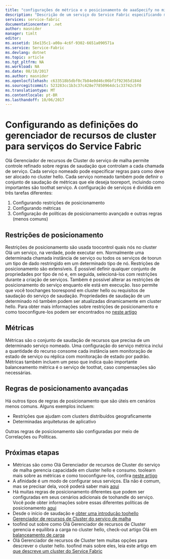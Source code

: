 ```yaml
---
title: "configurações de métrica e o posicionamento de aaaSpecify no microservices do Azure | Microsoft Docs"
description: "Descrição de um serviço do Service Fabric especificando métricas, restrições de posicionamento e outras políticas de posicionamento."
services: service-fabric
documentationcenter: .net
author: masnider
manager: timlt
editor: 
ms.assetid: 16e135c1-a00a-4c6f-9302-6651a090571a
ms.service: Service-Fabric
ms.devlang: dotnet
ms.topic: article
ms.tgt_pltfrm: NA
ms.workload: NA
ms.date: 08/18/2017
ms.author: masnider
ms.openlocfilehash: c633518b5dbf0c7b84e0d46c06bf1f92365d184d
ms.sourcegitcommit: 523283cc1b3c37c428e77850964dc1c33742c5f0
ms.translationtype: MT
ms.contentlocale: pt-BR
ms.lasthandoff: 10/06/2017
---
```

# <a name="configuring-cluster-resource-manager-settings-for-service-fabric-services"></a>Configurando as definições do gerenciador de recursos de cluster para serviços do Service Fabric
Olá Gerenciador de recursos de Cluster do serviço de malha permite controle refinado sobre regras de saudação que controlam a cada chamada de serviço. Cada serviço nomeado pode especificar regras para como deve ser alocado no cluster hello. Cada serviço nomeado também pode definir o conjunto de saudação de métricas que ele deseja tooreport, incluindo como importantes são toothat serviço. A configuração de serviços é dividida em três tarefas diferentes:

1. Configurando restrições de posicionamento
2. Configurando métricas
3. Configuração de políticas de posicionamento avançado e outras regras (menos comuns)

## <a name="placement-constraints"></a>Restrições de posicionamento
Restrições de posicionamento são usada toocontrol quais nós no cluster Olá um serviço, na verdade, pode executar em. Normalmente uma determinada chamada instância de serviço ou todos os serviços de toorun um tipo de dado restringido em um determinado tipo de nó. Restrições de posicionamento são extensíveis. É possível definir qualquer conjunto de propriedades por tipo de nó e, em seguida, selecioná-los com restrições durante a criação de serviços. Também é possível alterar as restrições de posicionamento do serviço enquanto ele está em execução. Isso permite que você toochanges toorespond em cluster hello ou requisitos de saudação do serviço de saudação. Propriedades de saudação de um determinado nó também podem ser atualizadas dinamicamente em cluster hello. Para obter mais informações sobre restrições de posicionamento e como tooconfigure-los podem ser encontrados no [neste artigo](service-fabric-cluster-resource-manager-cluster-description.md#node-properties-and-placement-constraints)

## <a name="metrics"></a>Métricas
Métricas são o conjunto de saudação de recursos que precisa de um determinado serviço nomeado. Uma configuração do serviço métrica inclui a quantidade do recurso consome cada instância sem monitoração de estado de serviço ou réplica com monitoração de estado por padrão. Métricas também incluem um peso que indica quão importante balanceamento métrica é o serviço de toothat, caso compensações são necessárias.

## <a name="advanced-placement-rules"></a>Regras de posicionamento avançadas
Há outros tipos de regras de posicionamento que são úteis em cenários menos comuns. Alguns exemplos incluem:
- Restrições que ajudam com clusters distribuídos geograficamente
- Determinadas arquiteturas de aplicativo

Outras regras de posicionamento são configuradas por meio de Correlações ou Políticas.

## <a name="next-steps"></a>Próximas etapas
- Métricas são como Olá Gerenciador de recursos de Cluster do serviço de malha gerencia capacidade em cluster hello e consumo. toolearn mais sobre as métricas e como tooconfigure-los, confira [neste artigo](service-fabric-cluster-resource-manager-metrics.md)
- A afinidade é um modo de configurar seus serviços. Ela não é comum, mas se precisar dela, você poderá saber mais [aqui](service-fabric-cluster-resource-manager-advanced-placement-rules-affinity.md)
- Há muitas regras de posicionamento diferentes que podem ser configuradas em seus cenários adicionais de toohandle do serviço. Você pode obter informações sobre essas diferentes políticas de posicionamento [aqui](service-fabric-cluster-resource-manager-advanced-placement-rules-placement-policies.md)
- Desde o início de saudação e [obter uma introdução toohello Gerenciador de recursos de Cluster do serviço de malha](service-fabric-cluster-resource-manager-introduction.md)
- toofind out sobre como Olá Gerenciador de recursos de Cluster gerencia e equilibra a carga no cluster hello, check-out artigo Olá em [balanceamento de carga](service-fabric-cluster-resource-manager-balancing.md)
- Olá Gerenciador de recursos de Cluster tem muitas opções para descrever o cluster hello. toofind mais sobre eles, leia este artigo em [que descreve um cluster do Service Fabric](service-fabric-cluster-resource-manager-cluster-description.md)
